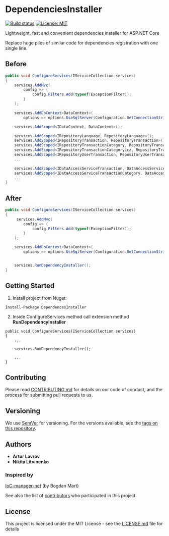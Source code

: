 
# DependenciesInstaller             

[![Build status](https://ci.appveyor.com/api/projects/status/10v1yxj93ey0j37x?svg=true)](https://ci.appveyor.com/project/ArturLavrov/dependenciesinstaller)
[![License: MIT](https://img.shields.io/badge/License-MIT-blue.svg)](https://opensource.org/licenses/MIT)


Lightweight, fast and convenient dependencies installer for ASP.NET Core  

Replace huge piles of similar code for dependencies registration with one single line.

## Before
```C#
public void ConfigureServices(IServiceCollection services)
{
    services.AddMvc(
        config => {
            config.Filters.Add(typeof(ExceptionFilter));
        }
    );

    services.AddDbContext<DataContext>(
        options => options.UseSqlServer(Configuration.GetConnectionString("DefaultConnection")), ServiceLifetime.Scoped);

    services.AddScoped<IDataContext, DataContext>();

    services.AddScoped<IRepositoryLanguage, RepositoryLanguage>();
    services.AddScoped<IRepositoryTransaction, RepositoryTransaction>();
    services.AddScoped<IRepositoryTransactionCategory, RepositoryTransactionCategory>();
    services.AddScoped<IRepositoryTransactionCategoryLcz, RepositoryTransactionCategoryLcz>();
    services.AddScoped<IRepositoryUserTransaction, RepositoryUserTransaction>();
    ...

    services.AddScoped<IDataAccessServiceTransaction, DataAccessServiceTransaction>();
    services.AddScoped<IDataAccessServiceTransactionCategory, DataAccessServiceTransactionCategory>();
    ...
}

```
## After
```C#
public void ConfigureServices(IServiceCollection services)
{
     services.AddMvc(
        config => {
            config.Filters.Add(typeof(ExceptionFilter));
        }
    );

    services.AddDbContext<DataContext>(
        options => options.UseSqlServer(Configuration.GetConnectionString("DefaultConnection")), ServiceLifetime.Scoped);


    services.RunDependencyInstaller();
}
```


## Getting Started

1) Install project from Nuget:
```
Install-Package DependencesInstaller 
```
2) Inside ConfigureServices method call extension method **RunDependencyInstaller**
```
public void ConfigureServices(IServiceCollection services)
{
    ...
    
    services.RunDependencyInstaller();
    
    ...
}
```

## Contributing

Please read [CONTRIBUTING.md](https://gist.github.com/PurpleBooth/b24679402957c63ec426) for details on our code of conduct, and the process for submitting pull requests to us.

## Versioning

We use [SemVer](http://semver.org/) for versioning. For the versions available, see the [tags on this repository](https://github.com/your/project/tags). 

## Authors

* **Artur Lavrov** 
* **Nikita Litvinenko**

### Inspired by 
[IoC-manager-net](https://github.com/Mart-Bogdan/IoC-manager-net) (by Bogdan Mart)

See also the list of [contributors](https://github.com/your/project/contributors) who participated in this project.

## License

This project is licensed under the MIT License - see the [LICENSE.md](LICENSE.md) file for details
